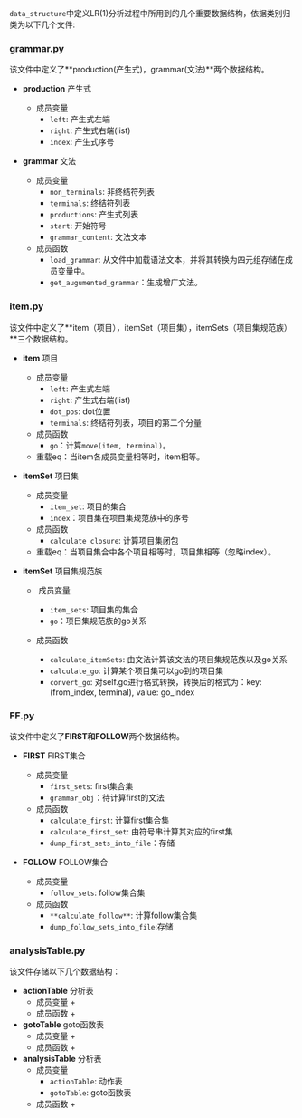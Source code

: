 `data_structure`中定义LR(1)分析过程中所用到的几个重要数据结构，依据类别归类为以下几个文件:

### grammar.py

该文件中定义了**production(产生式)，grammar(文法)**两个数据结构。

+ **production** 产生式
  + 成员变量
    +  `left`: 产生式左端
    + `right`: 产生式右端(list)
    + `index`: 产生式序号



+ **grammar** 文法
  + 成员变量 
    + `non_terminals`: 非终结符列表
    + `terminals`: 终结符列表
    + `productions`: 产生式列表
    + `start`: 开始符号
    + `grammar_content`: 文法文本
  + 成员函数 
    + `load_grammar`: 从文件中加载语法文本，并将其转换为四元组存储在成员变量中。
    + `get_augumented_grammar`：生成增广文法。

### item.py

该文件中定义了**item（项目），itemSet（项目集），itemSets（项目集规范族）**三个数据结构。

+ **item** 项目
  + 成员变量 
    + `left`: 产生式左端
    + `right`: 产生式右端(list)
    + `dot_pos`: dot位置
    + `terminals`: 终结符列表，项目的第二个分量
  + 成员函数 
    + `go`：计算`move(item, terminal)`。
  + 重载eq：当item各成员变量相等时，item相等。



+ **itemSet** 项目集
  + 成员变量 
    + `item_set`: 项目的集合
    + `index`：项目集在项目集规范族中的序号
  + 成员函数
    + `calculate_closure`: 计算项目集闭包
  + 重载eq：当项目集合中各个项目相等时，项目集相等（忽略index）。



+ **itemSet** 项目集规范族

  + ​	成员变量 
    + `item_sets`: 项目集的集合
    + `go`：项目集规范族的go关系

  + 成员函数
    + `calculate_itemSets`: 由文法计算该文法的项目集规范族以及go关系
    + `calculate_go`: 计算某个项目集可以go到的项目集
    + `convert_go`: 对self.go进行格式转换，转换后的格式为：key: (from_index, terminal), value: go_index



### FF.py

该文件中定义了**FIRST和FOLLOW**两个数据结构。

+ **FIRST** FIRST集合
  + 成员变量 
    + `first_sets`: first集合集
    + `grammar_obj`：待计算first的文法
  + 成员函数 
    + `calculate_first`: 计算first集合集
    + `calculate_first_set`: 由符号串计算其对应的first集
    + `dump_first_sets_into_file`：存储



+ **FOLLOW** FOLLOW集合
  + 成员变量 
    + `follow_sets`: follow集合集
  + 成员函数 
    + `**calculate_follow**`: 计算follow集合集
    + `dump_follow_sets_into_file`:存储

### analysisTable.py

该文件存储以下几个数据结构：

+ **actionTable** 分析表
  + 成员变量 
    + 
  + 成员函数 
    + 
+ **gotoTable** goto函数表
  + 成员变量
    + 
  + 成员函数
    + 
+ **analysisTable** 分析表
  + 成员变量
    + `actionTable`: 动作表
    + `gotoTable`: goto函数表
  + 成员函数
    + 